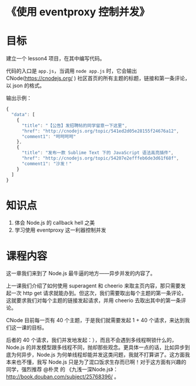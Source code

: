 《使用 eventproxy 控制并发》
=

目标
==

建立一个 lesson4 项目，在其中编写代码。

代码的入口是 `app.js`，当调用 `node app.js` 时，它会输出 CNode(https://cnodejs.org/ ) 社区首页的所有主题的标题，链接和第一条评论，以 json 的格式。

输出示例：

```js
{
  "data": [
    {
      "title": "【公告】发招聘帖的同学留意一下这里",
      "href": "http://cnodejs.org/topic/541ed2d05e28155f24676a12",
      "comment1": "呵呵呵呵"
    },
    {
      "title": "发布一款 Sublime Text 下的 JavaScript 语法高亮插件",
      "href": "http://cnodejs.org/topic/54207e2efffeb6de3d61f68f",
      "comment1": "沙发！"
    }
  ]
}

```

知识点
==

1. 体会 Node.js 的 callback hell 之美
2. 学习使用 eventproxy 这一利器控制并发

课程内容
==

这一章我们来到了 Node.js 最牛逼的地方——异步并发的内容了。

上一课我们介绍了如何使用 superagent 和 cheerio 来取主页内容，那只需要发起一次 http get 请求就能办到。但这次，我们需要取出每个主题的第一条评论，这就要求我们对每个主题的链接发起请求，并用 cheerio 去取出其中的第一条评论。

CNode 目前每一页有 40 个主题，于是我们就需要发起 1 + 40 个请求，来达到我们这一课的目标。

后者的 40 个请求，我们并发地发起：），而且不会遇到多线程啊锁什么的，Node.js 的并发模型跟多线程不同，抛却那些观念。更具体一点的话，比如异步到底为何异步，Node.js 为何单线程却能并发这类问题，我就不打算讲了。这方面我本来也不懂，我写 Node.js 只是为了混口饭求生存而已啊！对于这方面有兴趣的同学，强烈推荐 @朴灵 的 《九浅一深Node.js》： http://book.douban.com/subject/25768396/ 。
